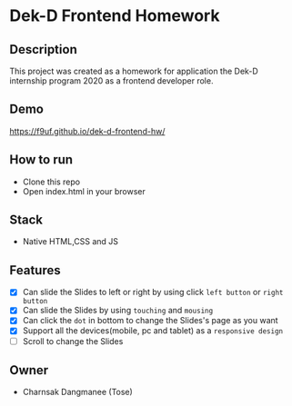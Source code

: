 # Dek-D Frontend Homework

## Description
This project was created as a homework for application the Dek-D internship program 2020 as a frontend developer role.

## Demo
https://f9uf.github.io/dek-d-frontend-hw/

## How to run
- Clone this repo
- Open index.html in your browser

## Stack
- Native HTML,CSS and JS

## Features
- [x] Can slide the Slides to left or right by using click `left button` or `right button`
- [x] Can slide the Slides by using `touching` and `mousing`
- [x] Can click the `dot` in bottom to change the Slides's page as you want
- [x] Support all the devices(mobile, pc and tablet) as a `responsive design`
- [ ] Scroll to change the Slides

## Owner
- Charnsak Dangmanee (Tose)
